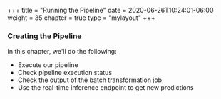 +++
title = "Running the Pipeline"
date = 2020-06-26T10:24:01-06:00
weight = 35
chapter = true
type = "mylayout"
+++

### Creating the Pipeline

In this chapter, we'll do the following:

* Execute our pipeline
* Check pipeline execution status
* Check the output of the batch transformation job
* Use the real-time inference endpoint to get new predictions

